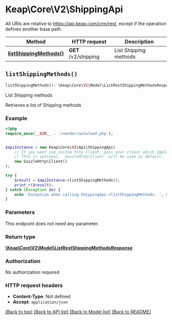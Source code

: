 # Keap\Core\V2\ShippingApi

All URIs are relative to https://api.keap.com/crm/rest, except if the operation defines another base path.

| Method | HTTP request | Description |
| ------------- | ------------- | ------------- |
| [**listShippingMethods()**](ShippingApi.md#listShippingMethods) | **GET** /v2/shipping | List Shipping methods |


## `listShippingMethods()`

```php
listShippingMethods(): \Keap\Core\V2\Model\ListRestShippingMethodsResponse
```

List Shipping methods

Retrieves a list of Shipping methods

### Example

```php
<?php
require_once(__DIR__ . '/vendor/autoload.php');


$apiInstance = new Keap\Core\V2\Api\ShippingApi(
    // If you want use custom http client, pass your client which implements `GuzzleHttp\ClientInterface`.
    // This is optional, `GuzzleHttp\Client` will be used as default.
    new GuzzleHttp\Client()
);

try {
    $result = $apiInstance->listShippingMethods();
    print_r($result);
} catch (Exception $e) {
    echo 'Exception when calling ShippingApi->listShippingMethods: ', $e->getMessage(), PHP_EOL;
}
```

### Parameters

This endpoint does not need any parameter.

### Return type

[**\Keap\Core\V2\Model\ListRestShippingMethodsResponse**](../Model/ListRestShippingMethodsResponse.md)

### Authorization

No authorization required

### HTTP request headers

- **Content-Type**: Not defined
- **Accept**: `application/json`

[[Back to top]](#) [[Back to API list]](../../README.md#endpoints)
[[Back to Model list]](../../README.md#models)
[[Back to README]](../../README.md)
